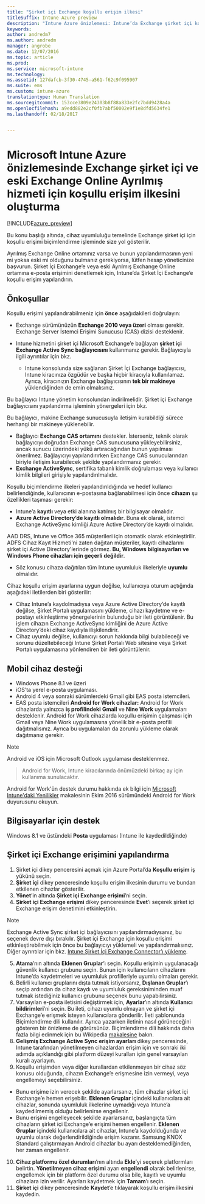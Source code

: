 ```yaml
---
title: "Şirket içi Exchange koşullu erişim ilkesi"
titleSuffix: Intune Azure preview
description: "Intune Azure önizlemesi: Intune’da Exchange şirket içi koşullu erişimini ve eski Exchange Online Ayrılmış hizmetini nasıl yapılandırabilirsiniz?"
keywords: 
author: andredm7
ms.author: andredm
manager: angrobe
ms.date: 12/07/2016
ms.topic: article
ms.prod: 
ms.service: microsoft-intune
ms.technology: 
ms.assetid: 127dafcb-3f30-4745-a561-f62c9f095907
ms.suite: ems
ms.custom: intune-azure
translationtype: Human Translation
ms.sourcegitcommit: 153cce3809e24303b8f88a833e2fc7bdd9428a4a
ms.openlocfilehash: a9edd882e2cf0fb7abf50002e9f1e8dfd5634fe1
ms.lasthandoff: 02/18/2017


---
```


# <a name="how-to-create-a-conditional-access-policy-for-exchange-on-premises-and-legacy-exchange-online-dedicated-in-microsoft-intune-azure-preview"></a>Microsoft Intune Azure önizlemesinde Exchange şirket içi ve eski Exchange Online Ayrılmış hizmeti için koşullu erişim ilkesini oluşturma


[!INCLUDE[azure_preview](../includes/azure_preview.md)]

Bu konu başlığı altında, cihaz uyumluluğu temelinde Exchange şirket içi için koşullu erişimi biçimlendirme işleminde size yol gösterilir.

Ayrılmış Exchange Online ortamınız varsa ve bunun yapılandırmasının yeni mi yoksa eski mi olduğunu bulmanız gerekiyorsa, lütfen hesap yöneticinize başvurun. Şirket İçi Exchange’e veya eski Ayrılmış Exchange Online ortamına e-posta erişimini denetlemek için, Intune’da Şirket İçi Exchange’e koşullu erişim yapılandırın.

## <a name="prerequisites"></a>Önkoşullar

Koşullu erişimi yapılandırabilmeniz için **önce** aşağıdakileri doğrulayın:

- Exchange sürümünüzün **Exchange 2010 veya üzeri** olması gerekir. Exchange Server İstemci Erişimi Sunucusu (CAS) dizisi desteklenir.
- Intune hizmetini şirket içi Microsoft Exchange’e bağlayan **şirket içi Exchange Active Sync bağlayıcısını** kullanmanız gerekir. Bağlayıcıyla ilgili ayrıntılar için bkz. <link>

  - Intune konsolunda size sağlanan Şirket İçi Exchange bağlayıcısı, Intune kiracınıza özgüdür ve başka hiçbir kiracıyla kullanılamaz. Ayrıca, kiracınızın Exchange bağlayıcısının **tek bir makineye** yüklendiğinden de emin olmalısınız.

Bu bağlayıcı Intune yönetim konsolundan indirilmelidir. Şirket içi Exchange bağlayıcısını yapılandırma işleminin yönergeleri için bkz. <link to new topic>

Bu bağlayıcı, makine Exchange sunucusuyla iletişim kurabildiği sürece herhangi bir makineye yüklenebilir.

- Bağlayıcı **Exchange CAS ortamını** destekler. İsterseniz, teknik olarak bağlayıcıyı doğrudan Exchange CAS sunucusuna yükleyebilirsiniz, ancak sunucu üzerindeki yükü artıracağından bunun yapılması önerilmez. Bağlayıcıyı yapılandırırken Exchange CAS sunucularından biriyle iletişim kurabilecek şekilde yapılandırmanız gerekir.
- **Exchange ActiveSync**, sertifika tabanlı kimlik doğrulaması veya kullanıcı kimlik bilgileri girişiyle yapılandırılmalıdır.

Koşullu biçimlendirme ilkeleri yapılandırıldığında ve hedef kullanıcı belirlendiğinde, kullanıcının e-postasına bağlanabilmesi için önce **cihazın** şu özellikleri taşıması gerekir:

- Intune’a **kayıtlı** veya etki alanına katılmış bir bilgisayar olmalıdır.
- **Azure Active Directory’de kayıtlı olmalıdır**. Buna ek olarak, istemci Exchange ActiveSync kimliği Azure Active Directory’de kayıtlı olmalıdır.

AAD DRS, Intune ve Office 365 müşterileri için otomatik olarak etkinleştirilir. ADFS Cihaz Kayıt Hizmeti'ni zaten dağıtan müşteriler, kayıtlı cihazlarını şirket içi Active Directory'lerinde görmez. **Bu, Windows bilgisayarları ve Windows Phone cihazları için geçerli değildir**.

- Söz konusu cihaza dağıtılan tüm Intune uyumluluk ilkeleriyle **uyumlu** olmalıdır.

Cihaz koşullu erişim ayarlarına uygun değilse, kullanıcıya oturum açtığında aşağıdaki iletilerden biri gösterilir:

- Cihaz Intune’a kaydolmadıysa veya Azure Active Directory’de kayıtlı değilse, Şirket Portalı uygulamasını yükleme, cihazı kaydetme ve e-postayı etkinleştirme yönergelerinin bulunduğu bir ileti görüntülenir. Bu işlem cihazın Exchange ActiveSync kimliğini de Azure Active Directory’deki cihaz kaydıyla ilişkilendirir.
- Cihaz uyumlu değilse, kullanıcıyı sorun hakkında bilgi bulabileceği ve sorunu düzeltebileceği Intune Şirket Portalı Web sitesine veya Şirket Portalı uygulamasına yönlendiren bir ileti görüntülenir.

## <a name="support-for-mobile-devices"></a>Mobil cihaz desteği

- Windows Phone 8.1 ve üzeri
- iOS’ta yerel e-posta uygulaması.
- Android 4 veya sonraki sürümlerdeki Gmail gibi EAS posta istemcileri.
- EAS posta istemcileri **Android for Work cihazlar:** Android for Work cihazlarda yalnızca **iş profilindeki** **Gmail** ve **Nine Work** uygulamaları desteklenir. Android for Work cihazlarda koşullu erişimin çalışması için Gmail veya Nine Work uygulamasına yönelik bir e-posta profili dağıtmalısınız. Ayrıca bu uygulamaları da zorunlu yükleme olarak dağıtmanız gerekir.

>[!NOTE]
>Android ve iOS için Microsoft Outlook uygulaması desteklenmez.

> Android for Work, Intune kiracılarında önümüzdeki birkaç ay için kullanıma sunulacaktır.

Android for Work'ün destek durumu hakkında ek bilgi için [Microsoft Intune'daki Yenilikler](https://docs.microsoft.com/en-us/intune/whats-new/whats-new-archive#october-2016) makalesinin Ekim 2016 sürümündeki Android for Work duyurusunu okuyun.

## <a name="support-for-pcs"></a>Bilgisayarlar için destek

Windows 8.1 ve üstündeki **Posta** uygulaması (Intune ile kaydedildiğinde)


## <a name="configure-exchange-on-premises-access"></a>Şirket içi Exchange erişimini yapılandırma

1. Şirket içi dikey penceresini açmak için Azure Portal’da **Koşullu erişim** iş yükünü seçin.
2. **Şirket içi** dikey penceresinde koşullu erişim ilkesinin durumu ve bundan etkilenen cihazlar gösterilir.
3. **Yönet**’in altında **Şirket içi Exchange erişimi**’ni seçin.
4. **Şirket içi Exchange erişimi** dikey penceresinde **Evet**’i seçerek şirket içi Exchange erişim denetimini etkinleştirin.

  >[!NOTE]
  >Exchange Active Sync şirket içi bağlayıcısını yapılandırmadıysanız, bu seçenek devre dışı bırakılır.  Şirket içi Exchange için koşullu erişimi etkinleştirebilmek için önce bu bağlayıcıyı yüklemeli ve yapılandırmalısınız. Diğer ayrıntılar için bkz. [Intune Şirket İçi Exchange Connector’ı yükleme](install-intune-on-premises-exchange-connector.md).

5. **Atama**’nın altında **Eklenen Gruplar**’ı seçin.  Koşullu erişimin uygulanacağı güvenlik kullanıcı grubunu seçin.  Bunun için kullanıcıların cihazlarını Intune’da kaydetmeleri ve uyumluluk profilleriyle uyumlu olmaları gerekir.
6. Belirli kullanıcı gruplarını dışta tutmak istiyorsanız, **Dışlanan Gruplar**’ı seçip ardından da cihaz kaydı ve uyumluluk gereksiniminden muaf tutmak istediğiniz kullanıcı grubunu seçenek bunu yapabilirsiniz.
7. Varsayılan e-posta iletisini değiştirmek için, **Ayarlar**’ın altında **Kullanıcı bildirimleri**’ni seçin. Bu ileti, cihazı uyumlu olmayan ve şirket içi Exchange’e erişmek isteyen kullanıcılara gönderilir. İleti şablonunda Biçimlendirme dili kullanılır.  Ayrıca yazarken iletinin nasıl görüneceğini gösteren bir önizleme de görürsünüz. Biçimlendirme dili hakkında daha fazla bilgi edinmek için bu Wikipedia [makalesine](https://en.wikipedia.org/wiki/Markup_language) bakın.
8. **Gelişmiş Exchange Active Sync erişim ayarları** dikey penceresinde, Intune tarafından yönetilmeyen cihazlardan erişim için ve sonraki iki adımda açıklandığı gibi platform düzeyi kuralları için genel varsayılan kuralı ayarlayın.
9. Koşullu erişimden veya diğer kurallardan etkilenmeyen bir cihaz söz konusu olduğunda, cihazın Exchange’e erişmesine izin vermeyi, veya engellemeyi seçebilirsiniz.
  - Bunu erişime izin verecek şekilde ayarlarsanız, tüm cihazlar şirket içi Exchange’e hemen erişebilir.  **Eklenen Gruplar** içindeki kullanıcılara ait cihazlar, sonunda uyumluluk ilkelerine uymadığı veya Intune’a kaydedilmemiş olduğu belirlenirse engellenir.
  - Bunu erişimi engelleyecek şekilde ayarlarsanız, başlangıçta tüm cihazların şirket içi Exchange’e erişimi hemen engellenir.  **Eklenen Gruplar** içindeki kullanıcılara ait cihazlar, Intune’a kaydolduğunda ve uyumlu olarak değerlendirildiğinde erişim kazanır. Samsung KNOX Standard çalıştırmayan Android cihazlar bu ayarı desteklemediğinden, her zaman engellenir.
10. **Cihaz platformu özel durumları**’nın altında **Ekle**’yi seçerek platformları belirtin. **Yönetilmeyen cihaz erişimi** ayarı **engellendi** olarak belirlenirse, engellemek için bir platform özel durumu olsa bile, kayıtlı ve uyumlu cihazlara izin verilir. Ayarları kaydetmek için **Tamam**’ı seçin.
11. **Şirket içi** dikey penceresinde **Kaydet**’e tıklayarak koşullu erişim ilkesini kaydedin.

